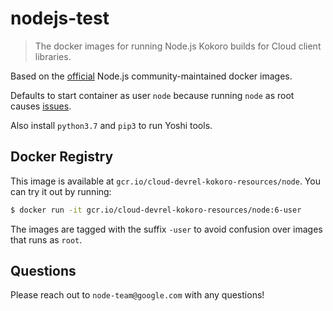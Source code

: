 # nodejs-test
> The docker images for running Node.js Kokoro builds for Cloud client libraries.

Based on the [official](https://hub.docker.com/_/node/) Node.js community-maintained docker images.

Defaults to start container as user `node` because running `node` as root causes [issues](http://syskall.com/dont-run-node-dot-js-as-root/).

Also install `python3.7` and `pip3` to run Yoshi tools.

## Docker Registry

This image is available at `gcr.io/cloud-devrel-kokoro-resources/node`.  You can try it out by running:

```sh
$ docker run -it gcr.io/cloud-devrel-kokoro-resources/node:6-user
```

The images are tagged with the suffix `-user` to avoid confusion over images that runs as `root`.

## Questions

Please reach out to `node-team@google.com` with any questions!
